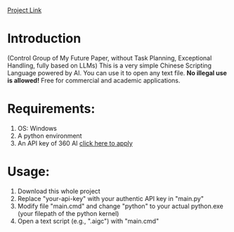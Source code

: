 
[Project Link](https://github.com/Magic-Abracadabra/AI-Chinese-Scripting-Language)

# Introduction
(Control Group of My Future Paper, without Task Planning, Exceptional Handling, fully based on LLMs) This is a very simple Chinese Scripting Language powered by AI. You can use it to open any text file. **No illegal use is allowed!** Free for commercial and academic applications.

# Requirements:
1. OS: Windows
2. A python environment
3. An API key of 360 AI [click here to apply](https://ai.360.com/open)
# Usage:
1. Download this whole project
2. Replace "your-api-key" with your authentic API key in "main.py"
3. Modify file "main.cmd" and change "python" to your actual python.exe (your filepath of the python kernel)
4. Open a text script (e.g., ".aigc") with "main.cmd"
